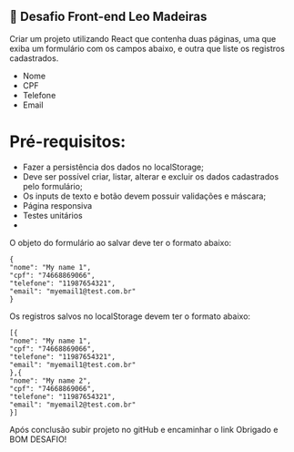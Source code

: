 ## 🚀 Desafio Front-end Leo Madeiras

Criar um projeto utilizando React que contenha duas páginas, uma que exiba um
formulário com os campos abaixo, e outra que liste os registros cadastrados.
- Nome
- CPF
- Telefone
- Email

# Pré-requisitos:
- Fazer a persistência dos dados no localStorage;
- Deve ser possível criar, listar, alterar e excluir os dados cadastrados pelo formulário;
- Os inputs de texto e botão devem possuir validações e máscara;
- Página responsiva
- Testes unitários
- 
O objeto do formulário ao salvar deve ter o formato abaixo:
```` 
{
"nome": "My name 1",
"cpf": "74668869066",
"telefone": "11987654321",
"email": "myemail1@test.com.br"
}
````

Os registros salvos no localStorage devem ter o formato abaixo:
```` 
[{
"nome": "My name 1",
"cpf": "74668869066",
"telefone": "11987654321",
"email": "myemail1@test.com.br"
},{
"nome": "My name 2",
"cpf": "74668869066",
"telefone": "11987654321",
"email": "myemail2@test.com.br"
}]
````

Após conclusão subir projeto no gitHub e encaminhar o link
Obrigado e BOM DESAFIO!
